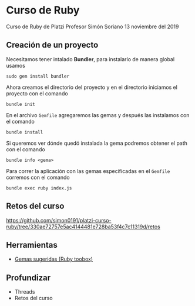 # Curso de Ruby

Curso de Ruby de Platzi
Profesor Simón Soriano
13 noviembre del 2019

## Creación de un proyecto

Necesitamos tener intalado **Bundler**, para instalarlo de manera global usamos

```shell
sudo gem install bundler
```
Ahora creamos el directorio del proyecto y en el directorio iniciamos el proyecto con el comando

```shell
bundle init
```

En el archivo `Gemfile` agregaremos las gemas y después las instalamos con el comando

```shell
bundle install
```

Si queremos ver dónde quedó instalada la gema podremos obtener el path con el comando

```shell
bundle info <gema>
```

Para correr la aplicación con las gemas especificadas en el `Gemfile` corremos con el comando

```shell
bundle exec ruby index.js
```

## Retos del curso

https://github.com/simon0191/platzi-curso-ruby/tree/330ae72757e5ac4144481e728ba53f4c7c11319d/retos

## Herramientas

- [Gemas sugeridas (Ruby toobox)](https://www.ruby-toolbox.com/)

## Profundizar

- Threads
- Retos del curso